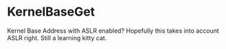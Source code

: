 # KernelBaseGet
Kernel Base Address with ASLR enabled? Hopefully this takes into account ASLR right. Still a learning kitty cat.
